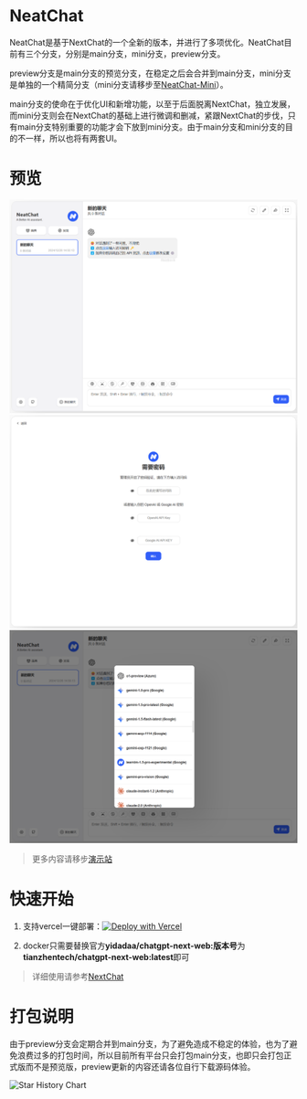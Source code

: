 # NeatChat
NeatChat是基于NextChat的一个全新的版本，并进行了多项优化。NeatChat目前有三个分支，分别是main分支，mini分支，preview分支。

preview分支是main分支的预览分支，在稳定之后会合并到main分支，mini分支是单独的一个精简分支（mini分支请移步至[NeatChat-Mini](https://github.com/tianzhentech/NeatChat-Mini)）。

main分支的使命在于优化UI和新增功能，以至于后面脱离NextChat，独立发展，而mini分支则会在NextChat的基础上进行微调和删减，紧跟NextChat的步伐，只有main分支特别重要的功能才会下放到mini分支。由于main分支和mini分支的目的不一样，所以也将有两套UI。

# 预览
![](https://raw.githubusercontent.com/tianzhentech/static/main/images/%7B326DD837-A2FE-4603-A289-47FD5FED329A%7D.png)
![](https://raw.githubusercontent.com/tianzhentech/static/main/images/%7B1FB6B249-72D5-42F0-B861-7FE95ADCEEEE%7D.png)
![](https://raw.githubusercontent.com/tianzhentech/static/main/images/%7B6656232E-09F3-472D-A2B4-621DDD57D9CC%7D.png)
> 更多内容请移步[演示站](https://neat.tz889.us.kg)

# 快速开始
1. 支持vercel一键部署：[![Deploy with Vercel](https://vercel.com/button)](https://vercel.com/new/clone?repository-url=https://github.com/tianzhentech/NeatChat.git)

2. docker只需要替换官方**yidadaa/chatgpt-next-web:版本号**为**tianzhentech/chatgpt-next-web:latest**即可

> 详细使用请参考[NextChat](https://github.com/ChatGPTNextWeb/ChatGPT-Next-Web)


# 打包说明
由于preview分支会定期合并到main分支，为了避免造成不稳定的体验，也为了避免浪费过多的打包时间，所以目前所有平台只会打包main分支，也即只会打包正式版而不是预览版，preview更新的内容还请各位自行下载源码体验。

<picture>
  <source
    media="(prefers-color-scheme: dark)"
    srcset="
      https://api.star-history.com/svg?repos=tianzhentech/ChatGPT-Next-Web&type=Date&bg=181818
    "
  />
  <source
    media="(prefers-color-scheme: light)"
    srcset="
      https://api.star-history.com/svg?repos=tianzhentech/ChatGPT-Next-Web&type=Date
    "
  />
  <img
    alt="Star History Chart"
    src="https://api.star-history.com/svg?repos=tianzhentech/ChatGPT-Next-Web&type=Date"
  />
</picture>


